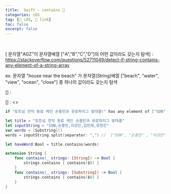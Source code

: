 ```yaml
---
title:  Swift - contains 🔗
categories: iOS
tag: [🍏 iOS, 🔗 link]
toc: false
excerpt: false
---
```

​
​&nbsp;​

[ 문자열"AGZ"이 문자열배열 ["A","B","C","D"]의 어떤 값이라도 갖는지 탐색] : <https://stackoverflow.com/questions/52711049/detect-if-string-contains-any-element-of-a-string-array>

ex. 문자열 "house near the beach" 가 문자열(String)배열 ["beach", "water", "view", "ocean", "close"] 중 하나의 값이라도 갖는지 탐색

[] : []()

[] : <>

```swift
if "토트넘 전직 동료 케인 손흥민과 유로파리그 맞대결!" has any element of ["SON","손흥민" ,"이강인","김민재","류현진"] ?

let title = "토트넘 전직 동료 케인 손흥민과 유로파리그 맞대결"
let inputString = "SON,손흥민,이강인,김민재,류현진"
var words = [Substring]()
words = inputString.split(separator: ",") //  ["SON", "손흥민" , "이강인", "김민재", "류현진"]

let haveWord:Bool = title.contains(words)

extension String {
    func contains(_ strings: [String]) -> Bool {
        strings.contains { contains($0) }
    }
    func contains(_ strings: [Substring]) -> Bool {
        strings.contains { contains($0) }
    }
}
```

​

​

​
